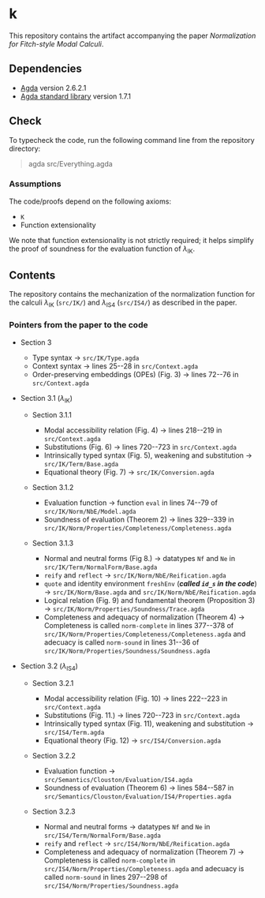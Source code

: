 # k

This repository contains the artifact accompanying the paper
*Normalization for Fitch-style Modal Calculi*.

## Dependencies

- [Agda](https://agda.readthedocs.io/en/v2.6.2.1/) version 2.6.2.1
- [Agda standard library](https://github.com/agda/agda-stdlib/) version 1.7.1

## Check

To typecheck the code, run the following command line from the
repository directory:

> agda src/Everything.agda

### Assumptions

The code/proofs depend on the following axioms:
  + `K`
  + Function extensionality

We note that function extensionality is not strictly required; it
helps simplify the proof of soundness for the evaluation function of
$λ_\text{IK}$.

## Contents

The repository contains the mechanization of the normalization
function for the calculi $λ_\text{IK}$ (`src/IK/`) and $λ_\text{IS4}$
(`src/IS4/`) as described in the paper.

### Pointers from the paper to the code

+ Section 3

  - Type syntax → `src/IK/Type.agda`
  - Context syntax → lines 25--28 in `src/Context.agda` 
  - Order-preserving embeddings (OPEs) (Fig. 3) → lines 72--76 in `src/Context.agda`

+ Section 3.1 ($λ_\text{IK}$)

  - Section 3.1.1
    + Modal accessibility relation (Fig. 4) → lines 218--219 in `src/Context.agda`
    + Substitutions (Fig. 6) → lines 720--723 in `src/Context.agda`
    + Intrinsically typed syntax (Fig. 5), weakening and substitution → `src/IK/Term/Base.agda`
    + Equational theory (Fig. 7) → `src/IK/Conversion.agda`

  - Section 3.1.2
    + Evaluation function → function `eval` in lines 74--79 of `src/IK/Norm/NbE/Model.agda`
    + Soundness of evaluation (Theorem 2) → lines 329--339 in `src/IK/Norm/Properties/Completeness/Completeness.agda`

  - Section 3.1.3
    + Normal and neutral forms (Fig 8.) → datatypes `Nf` and `Ne` in `src/IK/Term/NormalForm/Base.agda`
    + `reify` and `reflect` → `src/IK/Norm/NbE/Reification.agda`
    + `quote` and identity environment `freshEnv` (***called `id_s` in the code***) → `src/IK/Norm/Base.agda` and `src/IK/Norm/NbE/Reification.agda`
    + Logical relation (Fig. 9) and fundamental theorem (Proposition 3) → `src/IK/Norm/Properties/Soundness/Trace.agda`
    + Completeness and adequacy of normalization (Theorem 4) → Completeness is called `norm-complete` in lines 377--378 of `src/IK/Norm/Properties/Completeness/Completeness.agda` and adecuacy is called `norm-sound` in lines 31--36 of `src/IK/Norm/Properties/Soundness/Soundness.agda`

+ Section 3.2 ($λ_\text{IS4}$)

  - Section 3.2.1
    + Modal accessibility relation (Fig. 10) → lines 222--223 in `src/Context.agda`
    + Substitutions (Fig. 11.) → lines 720--723 in `src/Context.agda`
    + Intrinsically typed syntax (Fig. 11), weakening and substitution → `src/IS4/Term.agda`
    + Equational theory (Fig. 12) → `src/IS4/Conversion.agda`

  - Section 3.2.2
    + Evaluation function → `src/Semantics/Clouston/Evaluation/IS4.agda`
    + Soundness of evaluation (Theorem 6) → lines 584--587 in `src/Semantics/Clouston/Evaluation/IS4/Properties.agda`

  - Section 3.2.3
    + Normal and neutral forms → datatypes `Nf` and `Ne` in `src/IS4/Term/NormalForm/Base.agda`
    + `reify` and `reflect` → `src/IS4/Norm/NbE/Reification.agda`
    + Completeness and adequacy of normalization (Theorem 7) → Completeness is called `norm-complete` in `src/IS4/Norm/Properties/Completeness.agda` and adecuacy is called `norm-sound` in lines 297--298 of `src/IS4/Norm/Properties/Soundness.agda`